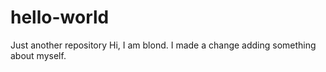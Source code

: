 # hello-world
Just another repository
Hi, I am blond. I made a change adding something about myself.
